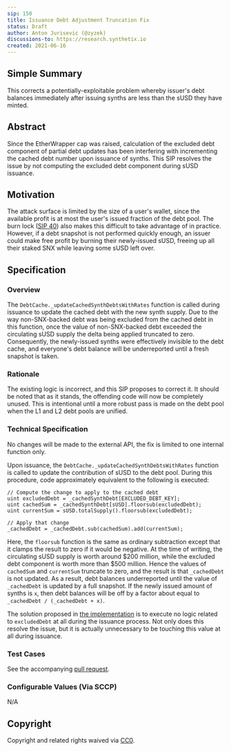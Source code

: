 ```yaml
---
sip: 150
title: Issuance Debt Adjustment Truncation Fix
status: Draft
author: Anton Jurisevic (@zyzek)
discussions-to: https://research.synthetix.io
created: 2021-06-16
---
```


<!--You can leave these HTML comments in your merged SIP and delete the visible duplicate text guides, they will not appear and may be helpful to refer to if you edit it again. This is the suggested template for new SIPs. Note that an SIP number will be assigned by an editor. When opening a pull request to submit your SIP, please use an abbreviated title in the filename, `sip-draft_title_abbrev.md`. The title should be 44 characters or less.-->

## Simple Summary

This corrects a potentially-exploitable problem whereby
issuer's debt balances immediately after issuing synths are less than the sUSD they have minted.


## Abstract
<!--A short (~200 word) description of the proposed change, the abstract should clearly describe the proposed change. This is what *will* be done if the SIP is implemented, not *why* it should be done or *how* it will be done. If the SIP proposes deploying a new contract, write, "we propose to deploy a new contract that will do x".-->

Since the EtherWrapper cap was raised, calculation of the excluded debt component of partial debt updates has been
interfering with incrementing the cached debt number upon issuance of synths.
This SIP resolves the issue by not computing the excluded debt component during sUSD issuance.


## Motivation
<!--This is the problem statement. This is the *why* of the SIP. It should clearly explain *why* the current state of the protocol is inadequate.  It is critical that you explain *why* the change is needed, if the SIP proposes changing how something is calculated, you must address *why* the current calculation is innaccurate or wrong. This is not the place to describe how the SIP will address the issue!-->

The attack surface is limited by the size of a user's wallet, since the available profit is at most the user's issued
fraction of the debt pool. The burn lock ([SIP 40](https://sips.synthetix.io/sips/sip-40)) also makes this
difficult to take advantage of in practice.
However, if a debt snapshot is not performed quickly enough, an issuer could make free profit
by burning their newly-issued sUSD, freeing up all their staked SNX while leaving some sUSD left over.


## Specification
<!--The specification should describe the syntax and semantics of any new feature, there are five sections
1. Overview
2. Rationale
3. Technical Specification
4. Test Cases
5. Configurable Values
-->

### Overview

The `DebtCache._updateCachedSynthDebtsWithRates` function is called during issuance to update the cached debt with the
new synth supply. Due to the way non-SNX-backed debt was being excluded from the cached debt in this function,
once the value of non-SNX-backed debt exceeded the circulating sUSD supply the delta being applied truncated to zero.
Consequently, the newly-issued synths were effectively invisible to the debt cache, and everyone's debt balance
will be underreported until a fresh snapshot is taken.

### Rationale

The existing logic is incorrect, and this SIP proposes to correct it. It should be noted that
as it stands, the offending code will now be completely unused. This is intentional until a more robust pass is made
on the debt pool when the L1 and L2 debt pools are unified.

### Technical Specification

No changes will be made to the external API, the fix is limited to one internal function only.

Upon issuance, the `DebtCache._updateCachedSynthDebtsWithRates` function is called to update the contribution of
sUSD to the debt pool. During this procedure, code approximately equivalent to the following is executed:

```solidity
// Compute the change to apply to the cached debt
uint excludedDebt = _cachedSynthDebt[EXCLUDED_DEBT_KEY];
uint cachedSum = _cachedSynthDebt[sUSD].floorsub(excludedDebt);
uint currentSum = sUSD.totalSupply().floorsub(excludedDebt);

// Apply that change
_cachedDebt = _cachedDebt.sub(cachedSum).add(currentSum);
```

Here, the `floorsub` function is the same as ordinary subtraction except that it clamps the result to
zero if it would be negative.
At the time of writing, the circulating sUSD supply is worth around $200 million, while the excluded debt component
is worth more than $500 million. Hence the values of `cachedSum` and `currentSum` truncate to zero, and the
result is that `_cachedDebt` is not updated.
As a result, debt balances underreported until the value of `_cachedDebt` is updated by a full snapshot.
If the newly issued amount of synths is `x`, then debt balances will be off by a factor about equal to
`_cachedDebt / (_cachedDebt + x)`.

The solution proposed in [the implementation](https://github.com/Synthetixio/synthetix/pull/1340)
is to execute no logic related to `excludedDebt` at all during the issuance process. Not only
does this resolve the issue, but it is actually unnecessary to be touching this value at all during issuance.

### Test Cases

See the accompanying [pull request](https://github.com/Synthetixio/synthetix/pull/1340).

### Configurable Values (Via SCCP)

N/A

## Copyright
Copyright and related rights waived via [CC0](https://creativecommons.org/publicdomain/zero/1.0/).
